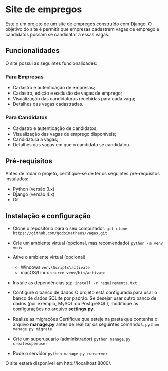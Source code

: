 # Site de empregos

Este é um projeto de um site de empregos construído com Django. O objetivo do site é permitir que empresas cadastrem vagas de emprego e candidatos possam se candidatar a essas vagas.

## Funcionalidades

O site possui as seguintes funcionalidades:

### Para Empresas

- Cadastro e autenticação de empresas;
- Cadastro, edição e exclusão de vagas de emprego;
- Visualização das candidaturas recebidas para cada vaga;
- Detalhes das vagas cadastradas.

### Para Candidatos

- Cadastro e autenticação de candidatos;
- Visualização das vagas de emprego disponíveis;
- Candidatura a vagas;
- Detalhes das vagas em que o candidato se candidatou.

## Pré-requisitos

Antes de rodar o projeto, certifique-se de ter os seguintes pré-requisitos instalados:

- Python (versão 3.x)
- Django (versão 4.x)
- Git

## Instalação e configuração

- Clone o repositório para o seu computador:
`git clone https://github.com/godoimatheus/vagas.git`

- Crie um ambiente virtual (opcional, mas recomendado)
`python -m venv venv`

- Ative o ambiente virtual (opcional)
  - Windows
  `venv\Scripts\activate`
  - macOS/Linux
  `source venv/bin/activate`

- Instale as dependências
`pip install -r requirements.txt`

- Configure o banco de dados
O projeto está configurado para usar o banco de dados SQLite por padrão. Se desejar usar outro banco de dados (por exemplo, MySQL ou PostgreSQL), modifique as configurações no arquivo **settings.py**.

- Realize as migrações
Certifique que esteje na pasta que contenha o arquivo **manage.py** antes de realizar os seguintes comandos.
`python manage.py migrate`

- Crie um superusuário (administrador)
`python manage.py createsuperuser`

- Rode o servidor
`python manage.py runserver`

O site estará disponível em http://localhost:8000/.
